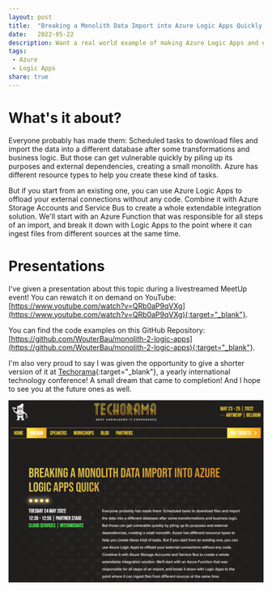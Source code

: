 ```yaml
---
layout: post
title:  "Breaking a Monolith Data Import into Azure Logic Apps Quickly - Meetup & Techorama Presentation"
date:   2022-05-22
description: Want a real world example of making Azure Logic Apps and existing applications work together to simply import data from files?
tags:
 - Azure
 - Logic Apps
share: true
---
```


# What's it about?
Everyone probably has made them: Scheduled tasks to download files and import the data into a different database after some transformations and business logic. But those can get vulnerable quickly by piling up its purposes and external dependencies, creating a small monolith. Azure has different resource types to help you create these kind of tasks.

But if you start from an existing one, you can use Azure Logic Apps to offload your external connections without any code. Combine it with Azure Storage Accounts and Service Bus to create a whole extendable integration solution. We'll start with an Azure Function that was responsible for all steps of an import, and break it down with Logic Apps to the point where it can ingest files from different sources at the same time.

# Presentations
I've given a presentation about this topic during a livestreamed MeetUp event! You can rewatch it on demand on YouTube: [https://www.youtube.com/watch?v=QRb0aP9qVXg](https://www.youtube.com/watch?v=QRb0aP9qVXg){:target="_blank"}.

You can find the code examples on this GitHub Repository: [https://github.com/WouterBau/monolith-2-logic-apps](https://github.com/WouterBau/monolith-2-logic-apps){:target="_blank"}.

I'm also very proud to say I was given the opportunity to give a shorter version of it at [Techorama](https://techorama.be/){:target="_blank"}, a yearly international technology conference! A small dream that came to completion! And I hope to see you at the future ones as well.

![Techorama Calendar](/assets/images/techorama-calendar-2022.png "Techorama Calendar")